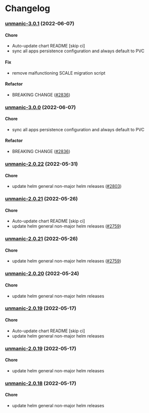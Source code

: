# Changelog<br>


<a name="unmanic-3.0.1"></a>
### [unmanic-3.0.1](https://github.com/truecharts/apps/compare/unmanic-2.0.22...unmanic-3.0.1) (2022-06-07)

#### Chore

* Auto-update chart README [skip ci]
* sync all apps persistence configuration and always default to PVC

#### Fix

* remove malfunctioning SCALE migration script

#### Refactor

* BREAKING CHANGE ([#2836](https://github.com/truecharts/apps/issues/2836))



<a name="unmanic-3.0.0"></a>
### [unmanic-3.0.0](https://github.com/truecharts/apps/compare/unmanic-2.0.22...unmanic-3.0.0) (2022-06-07)

#### Chore

* sync all apps persistence configuration and always default to PVC

#### Refactor

* BREAKING CHANGE ([#2836](https://github.com/truecharts/apps/issues/2836))



<a name="unmanic-2.0.22"></a>
### [unmanic-2.0.22](https://github.com/truecharts/apps/compare/unmanic-2.0.21...unmanic-2.0.22) (2022-05-31)

#### Chore

* update helm general non-major helm releases ([#2803](https://github.com/truecharts/apps/issues/2803))



<a name="unmanic-2.0.21"></a>
### [unmanic-2.0.21](https://github.com/truecharts/apps/compare/unmanic-2.0.20...unmanic-2.0.21) (2022-05-26)

#### Chore

* Auto-update chart README [skip ci]
* update helm general non-major helm releases ([#2759](https://github.com/truecharts/apps/issues/2759))



<a name="unmanic-2.0.21"></a>
### [unmanic-2.0.21](https://github.com/truecharts/apps/compare/unmanic-2.0.20...unmanic-2.0.21) (2022-05-26)

#### Chore

* update helm general non-major helm releases ([#2759](https://github.com/truecharts/apps/issues/2759))



<a name="unmanic-2.0.20"></a>
### [unmanic-2.0.20](https://github.com/truecharts/apps/compare/unmanic-2.0.19...unmanic-2.0.20) (2022-05-24)

#### Chore

* update helm general non-major helm releases



<a name="unmanic-2.0.19"></a>
### [unmanic-2.0.19](https://github.com/truecharts/apps/compare/unmanic-2.0.18...unmanic-2.0.19) (2022-05-17)

#### Chore

* Auto-update chart README [skip ci]
* update helm general non-major helm releases



<a name="unmanic-2.0.19"></a>
### [unmanic-2.0.19](https://github.com/truecharts/apps/compare/unmanic-2.0.18...unmanic-2.0.19) (2022-05-17)

#### Chore

* update helm general non-major helm releases



<a name="unmanic-2.0.18"></a>
### [unmanic-2.0.18](https://github.com/truecharts/apps/compare/unmanic-2.0.17...unmanic-2.0.18) (2022-05-17)

#### Chore

* update helm general non-major helm releases



